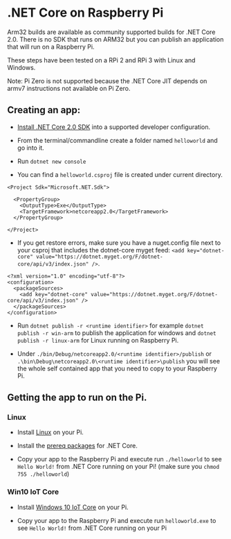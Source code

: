 # .NET Core on Raspberry Pi

Arm32 builds are available as community supported builds for .NET Core 2.0. 
There is no SDK that runs on ARM32 but you can publish an application that will run on a Raspberry Pi. 

These steps have been tested on a RPi 2 and RPi 3 with Linux and Windows.

Note: Pi Zero is not supported because the .NET Core JIT depends on armv7 instructions not available on Pi Zero.

## Creating an app:

* [Install .NET Core 2.0 SDK](https://www.microsoft.com/net/core) into a supported developer configuration.


* From the terminal/commandline create a folder named `helloworld` and go into it.
* Run `dotnet new console`
* You can find a `helloworld.csproj` file is created under current directory.

```
<Project Sdk="Microsoft.NET.Sdk">

  <PropertyGroup>
    <OutputType>Exe</OutputType>
    <TargetFramework>netcoreapp2.0</TargetFramework>
  </PropertyGroup>

</Project>
```

* If you get restore errors, make sure you have a nuget.config file next to your csproj that includes the dotnet-core myget feed: `<add key="dotnet-core" value="https://dotnet.myget.org/F/dotnet-core/api/v3/index.json" />`.

```
<?xml version="1.0" encoding="utf-8"?>
<configuration>
  <packageSources>
    <add key="dotnet-core" value="https://dotnet.myget.org/F/dotnet-core/api/v3/index.json" />
  </packageSources>
</configuration>
```

* Run `dotnet publish -r <runtime identifier>` for example `dotnet publish -r win-arm` to publish the application for windows and `dotnet publish -r linux-arm` for Linux running on Raspberry Pi.

* Under `./bin/Debug/netcoreapp2.0/<runtime identifier>/publish` or `.\bin\Debug\netcoreapp2.0\<runtime identifier>\publish` you will see the whole self contained app that you need to copy to your Raspberry Pi.


## Getting the app to run on the Pi.

### Linux

* Install [Linux](https://www.raspberrypi.org/downloads/) on your Pi.

* Install the [prereq packages](https://github.com/dotnet/core/blob/master/Documentation/prereqs.md) for .NET Core.

* Copy your app to the Raspberry Pi and execute run `./helloworld` to see `Hello World!` from .NET Core running on your Pi! (make sure you `chmod 755 ./helloworld`)

### Win10 IoT Core

* Install [Windows 10 IoT Core](https://developer.microsoft.com/en-us/windows/iot/GetStarted) on your Pi.

* Copy your app to the Raspberry Pi and execute run `helloworld.exe` to see `Hello World!` from .NET Core running on your Pi
